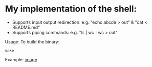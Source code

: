 # My implementation of the shell:
- Supports input output redirection: e.g. "echo abcde > out" & "cat < README.md" 
- Supports piping commands: e.g. "ls | wc | wc > out"

Usage:
To build the binary:

```
make
```

Example:
[image](example.png)
